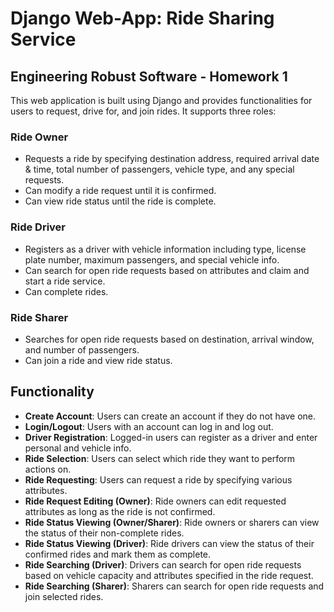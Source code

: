 # Django Web-App: Ride Sharing Service

## Engineering Robust Software - Homework 1

This web application is built using Django and provides functionalities for users to request, drive for, and join rides. It supports three roles:

### Ride Owner
- Requests a ride by specifying destination address, required arrival date & time, total number of passengers, vehicle type, and any special requests.
- Can modify a ride request until it is confirmed.
- Can view ride status until the ride is complete.

### Ride Driver
- Registers as a driver with vehicle information including type, license plate number, maximum passengers, and special vehicle info.
- Can search for open ride requests based on attributes and claim and start a ride service.
- Can complete rides.

### Ride Sharer
- Searches for open ride requests based on destination, arrival window, and number of passengers.
- Can join a ride and view ride status.

## Functionality

- **Create Account**: Users can create an account if they do not have one.
- **Login/Logout**: Users with an account can log in and log out.
- **Driver Registration**: Logged-in users can register as a driver and enter personal and vehicle info.
- **Ride Selection**: Users can select which ride they want to perform actions on.
- **Ride Requesting**: Users can request a ride by specifying various attributes.
- **Ride Request Editing (Owner)**: Ride owners can edit requested attributes as long as the ride is not confirmed.
- **Ride Status Viewing (Owner/Sharer)**: Ride owners or sharers can view the status of their non-complete rides.
- **Ride Status Viewing (Driver)**: Ride drivers can view the status of their confirmed rides and mark them as complete.
- **Ride Searching (Driver)**: Drivers can search for open ride requests based on vehicle capacity and attributes specified in the ride request.
- **Ride Searching (Sharer)**: Sharers can search for open ride requests and join selected rides.
